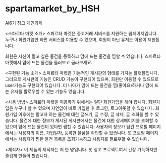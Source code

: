 # spartamarket_by_HSH
AI6기 장고 개인과제

<스파르타 마켓 소개>
스파르타 마켓은 중고거래 서비스를 지원하는 웹페이지입니다.
누구나 회원가입만 하면 서비스를 이용할 수 있으며, 회원이 아닌 유저는 이용이 제한됩니다.

회원은 자신이 팔고 싶은 물건을 등록하고 맘에 드는 물건을 찜할 수 있습니다.
스파르타 마켓에서 맘에 드는 물건을 둘러보고 골라보세요.



<구현된 기능 소개>
스파르타 마켓은 기본적인 게시판의 형태를 가지는 플랫폼입니다.
그러므로 게시판의 기능인 CRUD 기능이 구현되어 있으며, 회원만 이용할 수 있으므로 user기능도 구현되어 있습니다.
더 나아가 맘에 드는 물건을 찜(좋아요)하거나 맘에 드는 유저를 팔로우할 수 있는 기능도 있습니다.



<사용 방법>
스파르타 마켓을 이용하기 위해서는 일단 회원가입을 해야 합니다.
회원가입은 누구나 할 수 있으며 지연없이 바로 가입한 후 로그인, 로그아웃할 수 있습니다.
회원가입 이후에는 팔고자 하는 물건에 대한 글쓰기, 글 수정, 글 삭제, 글 조회를 할 수 있습니다.
물건에 대한 정보가 게시된 게시판에서는 물건에 대한 상세페이지를 조회할 수 있으며 맘에 드는 물건이 있다면 찜할 수 있습니다.
사용자의 정보가 담긴 프로필 페이지에서는 사용자의 이름, 가입일자, 등록한 물품을 확인할 수 있습니다.
또 프로필 페이지에서는 사용자가 찜한 물건 목록을 조회가능하고 사용자를 팔로우할 수 있습니다.



<제작자>
이 제품의 제작자는 저 한 명입니다.
첫 장고 프로젝트여서 긴장 가득하지만 즐겁게 만들어 봤습니다.
